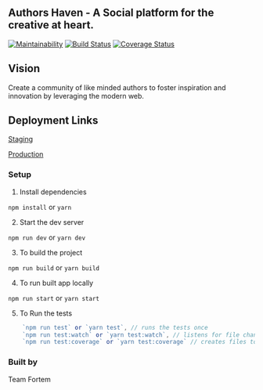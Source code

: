 ## Authors Haven - A Social platform for the creative at heart.

[![Maintainability](https://api.codeclimate.com/v1/badges/48971366a224c262c089/maintainability)](https://codeclimate.com/github/andela/ah-fortem-frontend/maintainability)
[![Build Status](https://travis-ci.com/andela/ah-fortem-frontend.svg?branch=develop)](https://travis-ci.com/andela/ah-fortem-frontend)
[![Coverage Status](https://coveralls.io/repos/github/andela/ah-fortem-frontend/badge.svg?branch=develop)](https://coveralls.io/github/andela/ah-fortem-frontend?branch=develop)

## Vision

Create a community of like minded authors to foster inspiration and innovation by leveraging the modern web.

## Deployment Links

[Staging](https://ah-fortem-staging.herokuapp.com/)

[Production](https://ah-fortem.herokuapp.com/)

### Setup

1. Install dependencies

`npm install` or `yarn`

2. Start the dev server

`npm run dev` or `yarn dev`

3. To build the project

`npm run build` or `yarn build`

4. To run built app locally

`npm run start` or `yarn start`

5. To Run the tests

```js
    `npm run test` or `yarn test`, // runs the tests once
    `npm run test:watch` or `yarn test:watch`, // listens for file changes and reruns the tests
    `npm run test:coverage` or `yarn test:coverage` // creates files to display coverage
```

### Built by

Team Fortem
